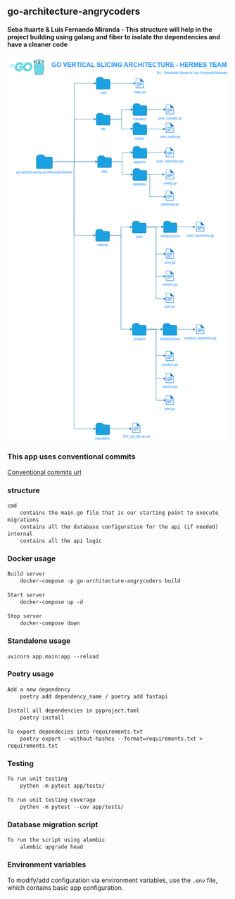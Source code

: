 ## go-architecture-angrycoders

#### Seba Ituarte & Luis Fernando Miranda - This structure will help in the project building using golang and fiber to isolate the dependencies and have a cleaner code

![alt text](./go_vertical-slicing-architecture.drawio.png)

### This app uses conventional commits

[Conventional commits url](https://www.conventionalcommits.org/en/v1.0.0/)

### structure

    cmd
        contains the main.go file that is our starting point to execute
    migrations
        contains all the database configuration for the api (if needed)
    internal
        contains all the api logic

### Docker usage

    Build server
        docker-compose -p go-architecture-angrycoders build

    Start server
        docker-compose up -d

    Stop server
        docker-compose down

### Standalone usage

    uvicorn app.main:app --reload

### Poetry usage

    Add a new dependency
        poetry add dependency_name / poetry add fastapi

    Install all dependencies in pyproject.toml
        poetry install

    To export dependecies into requirements.txt
        poetry export --without-hashes --format=requirements.txt > requirements.txt

### Testing

    To run unit testing
        python -m pytest app/tests/

    To run unit testing coverage
        python -m pytest --cov app/tests/

### Database migration script

    To run the script using alembic
        alembic upgrade head

### Environment variables

To modify/add configuration via environment variables, use the `.env` file, which contains basic app configuration.
